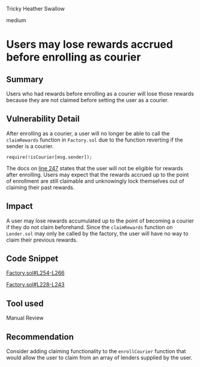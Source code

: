 Tricky Heather Swallow

medium

# Users may lose rewards accrued before enrolling as courier
## Summary

Users who had rewards before enrolling as a courier will lose those rewards because they are not claimed before setting the user as a courier.

## Vulnerability Detail

After enrolling as a courier, a user will no longer be able to call the `claimRewards` function in `Factory.sol` due to the function reverting if the sender is a courier.

```solidity
require(!isCourier[msg.sender]);
```

The docs on [line 247](https://github.com/sherlock-audit/2023-10-aloe/blob/main/aloe-ii/core/src/Factory.sol#L247) states that the user will not be eligible for rewards after enrolling. Users may expect that the rewards accrued up to the point of enrollment are still claimable and unknowingly lock themselves out of claiming their past rewards.

## Impact

A user may lose rewards accumulated up to the point of becoming a courier if they do not claim beforehand. Since the `claimRewards` function on `Lender.sol` may only be called by the factory, the user will have no way to claim their previous rewards.

## Code Snippet

[Factory.sol#L254-L266](https://github.com/sherlock-audit/2023-10-aloe/blob/main/aloe-ii/core/src/Factory.sol#L254-L266)

[Factory.sol#L228-L243](https://github.com/sherlock-audit/2023-10-aloe/blob/main/aloe-ii/core/src/Factory.sol#L228-L243)

## Tool used

Manual Review

## Recommendation

Consider adding claiming functionality to the `enrollCourier` function that would allow the user to claim from an array of lenders supplied by the user.